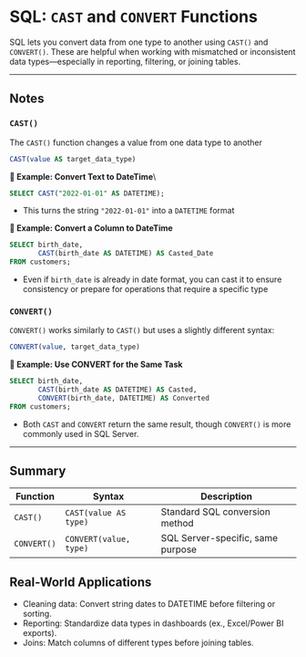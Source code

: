 # SQL: `CAST` and `CONVERT` Functions
SQL lets you convert data from one type to another using `CAST()` and `CONVERT()`. These are helpful when working with mismatched or inconsistent data types—especially in reporting, filtering, or joining tables.

---

## Notes
### `CAST()`
The `CAST()` function changes a value from one data type to another
```sql
CAST(value AS target_data_type)
```

**📌 Example: Convert Text to DateTime**\
```sql
SELECT CAST("2022-01-01" AS DATETIME);
```
- This turns the string `"2022-01-01"` into a `DATETIME` format

**📌 Example: Convert a Column to DateTime**
```sql
SELECT birth_date,
       CAST(birth_date AS DATETIME) AS Casted_Date
FROM customers;
```
- Even if `birth_date` is already in date format, you can cast it to ensure consistency or prepare for operations that require a specific type

### `CONVERT()`
`CONVERT()` works similarly to `CAST()` but uses a slightly different syntax:
```sql
CONVERT(value, target_data_type)
```

**📌 Example: Use CONVERT for the Same Task**
```sql
SELECT birth_date,
       CAST(birth_date AS DATETIME) AS Casted,
       CONVERT(birth_date, DATETIME) AS Converted
FROM customers;
```
-  Both `CAST` and `CONVERT` return the same result, though `CONVERT()` is more commonly used in SQL Server.

---

## Summary
| Function    | Syntax                 | Description                       |
| ----------- | ---------------------- | --------------------------------- |
| `CAST()`    | `CAST(value AS type)`  | Standard SQL conversion method    |
| `CONVERT()` | `CONVERT(value, type)` | SQL Server-specific, same purpose |

## Real-World Applications
- Cleaning data: Convert string dates to DATETIME before filtering or sorting.
- Reporting: Standardize data types in dashboards (ex., Excel/Power BI exports).
- Joins: Match columns of different types before joining tables.

